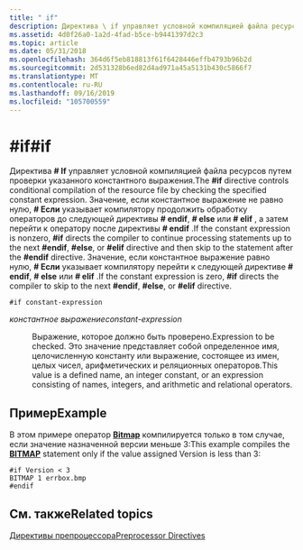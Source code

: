 ```yaml
---
title: " if"
description: Директива \ if управляет условной компиляцией файла ресурсов путем проверки указанного константного выражения.
ms.assetid: 4d0f26a0-1a2d-4fad-b5ce-b9441397d2c3
ms.topic: article
ms.date: 05/31/2018
ms.openlocfilehash: 364d6f5eb818813f61f6428446effb4793b96b2d
ms.sourcegitcommit: 2d531328b6ed82d4ad971a45a5131b430c5866f7
ms.translationtype: MT
ms.contentlocale: ru-RU
ms.lasthandoff: 09/16/2019
ms.locfileid: "105700559"
---
```

# <a name="if"></a><span data-ttu-id="644e7-103">\#if</span><span class="sxs-lookup"><span data-stu-id="644e7-103">\#if</span></span>

<span data-ttu-id="644e7-104">Директива **\# If** управляет условной компиляцией файла ресурсов путем проверки указанного константного выражения.</span><span class="sxs-lookup"><span data-stu-id="644e7-104">The **\#if** directive controls conditional compilation of the resource file by checking the specified constant expression.</span></span> <span data-ttu-id="644e7-105">Значение, если константное выражение не равно нулю, **\# Если** указывает компилятору продолжить обработку операторов до следующей директивы **\# endif**, **\# else** или **\# elif** , а затем перейти к оператору после директивы **\# endif** .</span><span class="sxs-lookup"><span data-stu-id="644e7-105">If the constant expression is nonzero, **\#if** directs the compiler to continue processing statements up to the next **\#endif**, **\#else**, or **\#elif** directive and then skip to the statement after the **\#endif** directive.</span></span> <span data-ttu-id="644e7-106">Значение, если константное выражение равно нулю, **\# Если** указывает компилятору перейти к следующей директиве **\# endif**, **\# else** или **\# elif** .</span><span class="sxs-lookup"><span data-stu-id="644e7-106">If the constant expression is zero, **\#if** directs the compiler to skip to the next **\#endif**, **\#else**, or **\#elif** directive.</span></span>

``` syntax
#if constant-expression
```

<dl> <dt>

<span data-ttu-id="644e7-107"><span id="constant-expression"></span><span id="CONSTANT-EXPRESSION"></span>*константное выражение*</span><span class="sxs-lookup"><span data-stu-id="644e7-107"><span id="constant-expression"></span><span id="CONSTANT-EXPRESSION"></span>*constant-expression*</span></span>
</dt> <dd>

<span data-ttu-id="644e7-108">Выражение, которое должно быть проверено.</span><span class="sxs-lookup"><span data-stu-id="644e7-108">Expression to be checked.</span></span> <span data-ttu-id="644e7-109">Это значение представляет собой определенное имя, целочисленную константу или выражение, состоящее из имен, целых чисел, арифметических и реляционных операторов.</span><span class="sxs-lookup"><span data-stu-id="644e7-109">This value is a defined name, an integer constant, or an expression consisting of names, integers, and arithmetic and relational operators.</span></span>

</dd> </dl>

## <a name="example"></a><span data-ttu-id="644e7-110">Пример</span><span class="sxs-lookup"><span data-stu-id="644e7-110">Example</span></span>

<span data-ttu-id="644e7-111">В этом примере оператор [**Bitmap**](bitmap-resource.md) компилируется только в том случае, если значение назначенной версии меньше 3:</span><span class="sxs-lookup"><span data-stu-id="644e7-111">This example compiles the [**BITMAP**](bitmap-resource.md) statement only if the value assigned Version is less than 3:</span></span>

``` syntax
#if Version < 3
BITMAP 1 errbox.bmp
#endif
```

## <a name="related-topics"></a><span data-ttu-id="644e7-112">См. также</span><span class="sxs-lookup"><span data-stu-id="644e7-112">Related topics</span></span>

<dl> <dt>

[<span data-ttu-id="644e7-113">Директивы препроцессора</span><span class="sxs-lookup"><span data-stu-id="644e7-113">Preprocessor Directives</span></span>](preprocessor-directives.md)
</dt> </dl>

 

 




